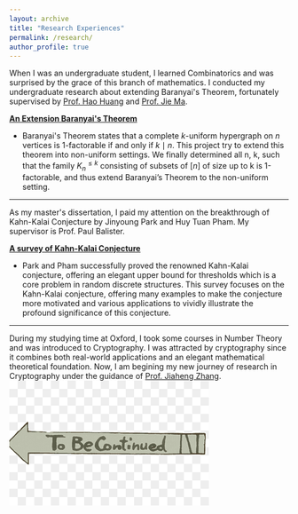 ```yaml
---
layout: archive
title: "Research Experiences"
permalink: /research/
author_profile: true
---
```


When I was an undergraduate student, I learned Combinatorics and was surprised by the grace of this branch of mathematics. I conducted my undergraduate research about extending Baranyai's Theorem, fortunately supervised by [Prof. Hao Huang](https://blog.nus.edu.sg/huanghao/) and [Prof. Jie Ma](http://staff.ustc.edu.cn/~jiema/).    

**[An Extension Baranyai's Theorem](https://arxiv.org/pdf/2207.00277.pdf)**  

- Baranyai's Theorem states that a complete $k$-uniform hypergraph on $n$ vertices is $1$-factorable if and only if $k\mid n$. This project try to extend this theorem into non-uniform settings. We finally determined all n, k, such that the family $K_n^{\le k}$ consisting of subsets of $[n]$ of size up to k is 1-factorable, and thus extend Baranyai’s Theorem to the non-uniform setting.  

***

As my master's dissertation, I paid my attention on the breakthrough of Kahn-Kalai Conjecture by Jinyoung Park and Huy Tuan Pham. My supervisor is Prof. Paul Balister.  

**[A survey of Kahn-Kalai Conjecture](https://github.com/Jinye-He/Jinye-He.github.io/blob/master/assets/dissertation.pdf)**

- Park and Pham successfully proved the renowned Kahn-Kalai conjecture, offering an elegant upper bound for thresholds which is a core problem in random discrete structures. This survey focuses on the Kahn-Kalai conjecture, offering many examples to make the conjecture more motivated and various applications to vividly illustrate the profound significance of this conjecture.

***

During my studying time at Oxford, I took some courses in Number Theory and was introduced to Cryptography. I was attracted by cryptography since it combines both real-world applications and an elegant mathematical theoretical foundation. Now, I am begining my new journey of research in Cryptography under the guidance of [Prof. Jiaheng Zhang](https://zjhzjh123.github.io/).  
![continue](../images/continue.png)
